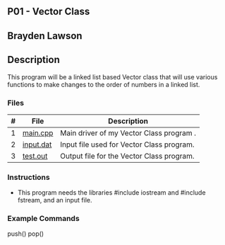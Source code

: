 ## P01 - Vector Class
## Brayden Lawson
## Description 

This program will be a linked list based Vector class that will use various functions
to make changes to the order of numbers in a linked list.

### Files

|   #   | File     | Description                      |
| :---: | -------- | -------------------------------- |
|   1   | [main.cpp](https://github.com/bglawson1001/2143-OOP-Lawson/blob/main/Assignments/P01/main.cpp) | Main driver of my Vector Class program . |
|   2  |   [input.dat](https://github.com/bglawson1001/2143-OOP-Lawson/blob/main/Assignments/P01/input.dat)| Input file used for Vector Class program.
|   3   | [test.out](https://github.com/bglawson1001/2143-OOP-Lawson/blob/main/Assignments/P01/test.out)| Output file for the Vector Class program.

### Instructions

- This program needs the libraries #include iostream and
#include fstream, and an input file.

### Example Commands

push()
pop()
